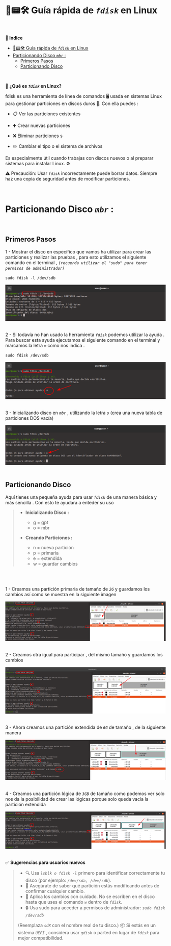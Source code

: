 # 💽📟🛠️ Guía rápida de *``fdisk``* en Linux
<br>

**📑 Indice**
- [💽📟🛠️ Guía rápida de *``fdisk``* en Linux](#️-guía-rápida-de-fdisk-en-linux)
- [Particionando Disco *``mbr``* :](#particionando-disco-mbr-)
  - [Primeros Pasos](#primeros-pasos)
  - [Particionando Disco](#particionando-disco)

<br>

🧩 **¿Qué es *``fdisk``* en Linux?**

fdisk es una herramienta de línea de comandos 🖥️ usada en sistemas Linux para gestionar particiones en discos duros 💽. Con ella puedes :

   - 📋 Ver las particiones existentes

   - ➕ Crear nuevas particiones

   - ❌ Eliminar particiones
s
   - ✏️ Cambiar el tipo o el sistema de archivos

Es especialmente útil cuando trabajas con discos nuevos o al preparar sistemas para instalar Linux. ⚙️

⚠️ Precaución: Usar *``fdisk``* incorrectamente puede borrar datos. Siempre haz una copia de seguridad antes de modificar particiones.

<br>

# Particionando Disco *``mbr``* : 
<br>

## Primeros Pasos

1 - Mostrar el disco en especifico que vamos ha utilizar para crear las particiones y realizar las pruebas , para esto utilizamos el siguiente comando en el terminal , *``(recuerda utilizar el "sudo" para tener permisos de administrador)``* 

~~~~~~~~~~~~~~~~~~~~~~~
sudo fdisk -l /dev/sdb
~~~~~~~~~~~~~~~~~~~~~~~

![Mostrar Disco](./img_fdisk/1_mostrar_disco.png)
<br>
<br>



2 - Si todavía no han usado la herramienta *``fdisk``* podemos utilizar la ayuda . Para buscar esta ayuda ejecutamos el siguiente comando en el terminal y marcamos la letra *``m``* como nos indica .

~~~~~~~~~~~~~~~~~~~~~~~
sudo fdisk /dev/sdb
~~~~~~~~~~~~~~~~~~~~~~~

![Mostrar Ayuda](./img_fdisk/2_mostrar_ayuda.png)
<br>
<br>



3 - Inicializando disco en *``mbr``* , utilizando la letra *``o``* (crea una nueva tabla de particiones DOS vacía)

![Inicializar Disco](./img_fdisk/3_inicializar_disco.png)
<br>
<br>


## Particionando Disco 

Aquí tienes una pequeña ayuda para usar *``fdisk``* de una manera básica y más sencilla . Con esto te ayudara a enteder su uso

 
> - **Inicializando Disco :**
>    - g = gpt
>    - o = mbr
>
> - **Creando Particiones :**
>   - n = nueva partición
>   - p = primaria
>   - e = extendida
>   - w = guardar cambios

<br>
<br>

1 - Creamos una partición primaria de tamaño de *``2G``* y guardamos los cambios así como se muestra en la siguiente imagen 

![Primera Primaria](./img_fdisk/4_primaria_1.png)
<br>
<br>



2 - Creamos otra igual para participar , del mismo tamaño y guardamos los cambios 

![Segunda Primaria](./img_fdisk/4_primaria_2.png)
<br>
<br>



3 - Ahora creamos una partición extendida de *``6G``* de tamaño , de la siguiente manera 

![Primera Extendida](./img_fdisk/5_extendida_1.png)
<br>
<br>



4 - Creamos una partición lógica de *``3GB``* de tamaño como podemos ver solo nos da la posibilidad de crear las lógicas porque solo queda vacía la partición extendida 

![Segunda Extendida](./img_fdisk/5_extendida_2.png)
<br>
<br>


✅ **Sugerencias para usuarios nuevos**

>    - 🔍 Usa *``lsblk o fdisk -l``* primero para identificar correctamente tu disco (por ejemplo: *``/dev/sda, /dev/sdb``*).
>    - 🧠 Asegúrate de saber qué partición estás modificando antes de confirmar cualquier cambio.
>    - 📝 Aplica los cambios con cuidado. No se escriben en el disco hasta que uses el comando *``w``* dentro de *``fdisk``*.
>    - 🔒 Usa sudo para acceder a permisos de administrador:  *``sudo fdisk /dev/sdb``*  
>
>    (Reemplaza *``sdX``* con el nombre real de tu disco.)
>    📦 Si estás en un sistema *``UEFI``* , considera usar *``gdisk``* o parted en lugar de *``fdisk``* para mejor compatibilidad.